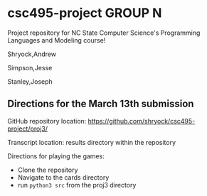 # csc495-project GROUP N
Project repository for NC State Computer Science's Programming Languages and Modeling course!

Shryock,Andrew

Simpson,Jesse

Stanley,Joseph

## Directions for the March 13th submission

GitHub repository location: https://github.com/shryock/csc495-project/proj3/

Transcript location: results directory within the repository

Directions for playing the games:
 - Clone the repository
 - Navigate to the cards directory
 - run `python3 src` from the proj3 directory 
